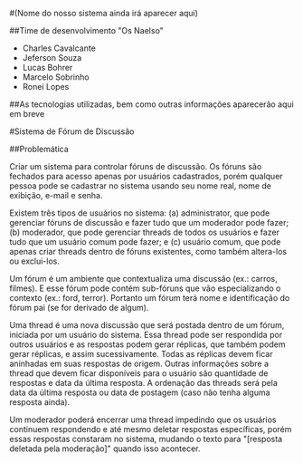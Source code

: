 ﻿#(Nome do nosso sistema ainda irá aparecer aqui)

##Time de desenvolvimento "Os Naelso"
* Charles Cavalcante
* Jeferson Souza 
* Lucas Bohrer
* Marcelo Sobrinho
* Ronei Lopes

##As tecnologias utilizadas, bem como outras informações aparecerão aqui em breve

#Sistema de Fórum de Discussão

##Problemática

Criar um sistema para controlar fóruns de discussão. Os fóruns são fechados para acesso apenas por usuários cadastrados, porém qualquer pessoa pode se cadastrar no sistema usando seu nome real, nome de exibição, e-mail e senha.

Existem três tipos de usuários no sistema: (a) administrator, que pode gerenciar fóruns de discussão e fazer tudo que um moderador pode fazer; (b) moderador, que pode gerenciar threads de todos os usuários e fazer tudo que um usuário comum pode fazer; e (c) usuário comum, que pode apenas criar threads dentro de fóruns existentes, como também altera-los ou exclui-los. 

Um fórum é um ambiente que contextualiza uma discussão (ex.: carros, filmes). E esse fórum pode contém sub-fóruns que vão especializando o contexto (ex.: ford, terror). Portanto um fórum terá nome e identificação do fórum pai (se for derivado de algum).

Uma thread é uma nova discussão que será postada dentro de um fórum, iniciada por um usuário do sistema. Essa thread pode ser respondida por outros usuários e as respostas podem gerar réplicas, que também podem gerar réplicas, e assim sucessivamente. Todas as réplicas devem ficar aninhadas em suas respostas de origem. Outras informações sobre a thread que devem ficar disponíveis para o usuário são quantidade de respostas e data da última resposta. A ordenação das threads será pela data da última resposta ou data de postagem (caso não tenha alguma resposta ainda).

Um moderador poderá encerrar uma thread impedindo que os usuários continuem respondendo e até mesmo deletar respostas específicas, porém essas respostas constaram no sistema, mudando o texto para "[resposta deletada pela moderação]" quando isso acontecer.